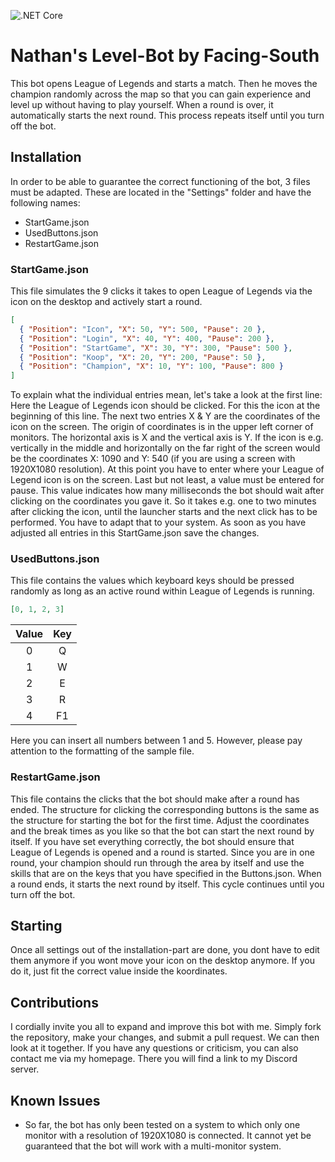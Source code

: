 ![.NET Core](https://github.com/Facing-South/NathansLevelBot/workflows/.NET%20Core/badge.svg)

# Nathan's Level-Bot by Facing-South
This bot opens League of Legends and starts a match. Then he moves the champion randomly across the map so that you can gain experience and level up without having to play yourself. When a round is over, it automatically starts the next round. This process repeats itself until you turn off the bot.

## Installation
In order to be able to guarantee the correct functioning of the bot, 3 files must be adapted. These are located in the "Settings" folder and have the following names:
- StartGame.json
- UsedButtons.json
- RestartGame.json

### StartGame.json
This file simulates the 9 clicks it takes to open League of Legends via the icon on the desktop and actively start a round.

```json
[
  { "Position": "Icon", "X": 50, "Y": 500, "Pause": 20 },
  { "Position": "Login", "X": 40, "Y": 400, "Pause": 200 },
  { "Position": "StartGame", "X": 30, "Y": 300, "Pause": 500 },
  { "Position": "Koop", "X": 20, "Y": 200, "Pause": 50 },
  { "Position": "Champion", "X": 10, "Y": 100, "Pause": 800 }
]
```

To explain what the individual entries mean, let's take a look at the first line: Here the League of Legends icon should be clicked. For this the icon at the beginning of this line. The next two entries X & Y are the coordinates of the icon on the screen. The origin of coordinates is in the upper left corner of monitors. The horizontal axis is X and the vertical axis is Y. If the icon is e.g. vertically in the middle and horizontally on the far right of the screen would be the coordinates X: 1090 and Y: 540 (if you are using a screen with 1920X1080 resolution). At this point you have to enter where your League of Legend icon is on the screen. Last but not least, a value must be entered for pause. This value indicates how many milliseconds the bot should wait after clicking on the coordinates you gave it. So it takes e.g. one to two minutes after clicking the icon, until the launcher starts and the next click has to be performed. You have to adapt that to your system. As soon as you have adjusted all entries in this StartGame.json save the changes.

### UsedButtons.json
This file contains the values which keyboard keys should be pressed randomly as long as an active round within League of Legends is running.

```json
[0, 1, 2, 3]

```

| Value | Key |
| :---: | :---: |
| 0 | Q |
| 1 | W |
| 2 | E |
| 3 | R |
| 4 | F1 |

Here you can insert all numbers between 1 and 5. However, please pay attention to the formatting of the sample file.

### RestartGame.json
This file contains the clicks that the bot should make after a round has ended. The structure for clicking the corresponding buttons is the same as the structure for starting the bot for the first time. Adjust the coordinates and the break times as you like so that the bot can start the next round by itself. If you have set everything correctly, the bot should ensure that League of Legends is opened and a round is started. Since you are in one round, your champion should run through the area by itself and use the skills that are on the keys that you have specified in the Buttons.json. When a round ends, it starts the next round by itself. This cycle continues until you turn off the bot.

## Starting
Once all settings out of the installation-part are done, you dont have to edit them anymore if you wont move your icon on the desktop anymore. If you do it, just fit the correct value inside the koordinates.

## Contributions
I cordially invite you all to expand and improve this bot with me. Simply fork the repository, make your changes, and submit a pull request. We can then look at it together. If you have any questions or criticism, you can also contact me via my homepage. There you will find a link to my Discord server.

## Known Issues
- So far, the bot has only been tested on a system to which only one monitor with a resolution of 1920X1080 is connected. It cannot yet be guaranteed that the bot will work with a multi-monitor system.

